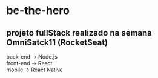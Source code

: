 ﻿# be-the-hero
## projeto fullStack realizado na semana OmniSatck11 (RocketSeat)
<p>back-end -> Node.js <br>
front-end -> React<br>
mobile -> React Native</p>
